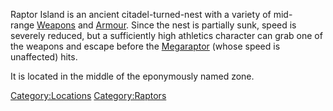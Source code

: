 Raptor Island is an ancient citadel-turned-nest with a variety of
mid-range [Weapons](Weapons.md "wikilink") and [Armour](Armour.md "wikilink").
Since the nest is partially sunk, speed is severely reduced, but a
sufficiently high athletics character can grab one of the weapons and
escape before the [Megaraptor](Megaraptor.md "wikilink") (whose speed is
unaffected) hits.

It is located in the middle of the eponymously named [](Raptor_Island_(Zone).md) zone.

[Category:Locations](Category:Locations "wikilink")
[Category:Raptors](Category:Raptors "wikilink")